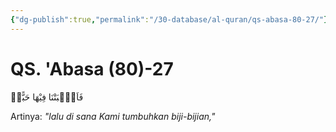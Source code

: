 ```yaml
---
{"dg-publish":true,"permalink":"/30-database/al-quran/qs-abasa-80-27/"}
---
```



# QS. 'Abasa (80)-27
فَاَنْۢبَتْنَا فِيْهَا حَبًّاۙ

Artinya: *"lalu di sana Kami tumbuhkan biji-bijian,"*
